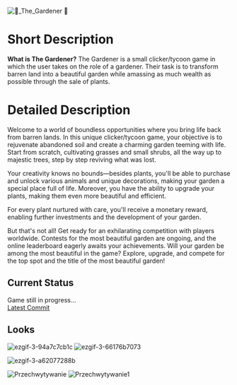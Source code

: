 
![🌱_The_Gardener 🌱](https://github.com/szymonpoterejkoinfe2/Gardener_Game/assets/115418017/42d71995-9170-4f1e-9bad-4846e0983504)

# Short Description
**What is The Gardener?**
The Gardener is a small clicker/tycoon game in which the user takes on the role of a gardener. Their task is to transform barren land into a beautiful garden while amassing as much wealth as possible through the sale of plants.

# Detailed Description
Welcome to a world of boundless opportunities where you bring life back from barren lands. In this unique clicker/tycoon game, your objective is to rejuvenate abandoned soil and create a charming garden teeming with life. Start from scratch, cultivating grasses and small shrubs, all the way up to majestic trees, step by step reviving what was lost.

Your creativity knows no bounds—besides plants, you'll be able to purchase and unlock various animals and unique decorations, making your garden a special place full of life. Moreover, you have the ability to upgrade your plants, making them even more beautiful and efficient.

For every plant nurtured with care, you'll receive a monetary reward, enabling further investments and the development of your garden.

But that's not all! Get ready for an exhilarating competition with players worldwide. Contests for the most beautiful garden are ongoing, and the online leaderboard eagerly awaits your achievements. Will your garden be among the most beautiful in the game? Explore, upgrade, and compete for the top spot and the title of the most beautiful garden!


## Current Status
Game still in progress...  
[Latest Commit](https://github.com/szymonpoterejkoinfe2/Gardener_Game/commit/main)

## Looks 
![ezgif-3-94a7c7cb1c](https://github.com/szymonpoterejkoinfe2/Gardener_Game/assets/115418017/69c2c3de-8a69-4f49-b34c-3db012ecbfce) ![ezgif-3-66176b7073](https://github.com/szymonpoterejkoinfe2/Gardener_Game/assets/115418017/1d30e8d0-d78a-4369-a66a-dbe3eff7ba20)

![ezgif-3-a62077288b](https://github.com/szymonpoterejkoinfe2/Gardener_Game/assets/115418017/8ad6bc81-162f-487f-afa7-e1a063e6da48)

![Przechwytywanie](https://github.com/szymonpoterejkoinfe2/Gardener_Game/assets/115418017/9440efc1-389a-4a2e-8f90-14ce873975ca)
![Przechwytywanie1](https://github.com/szymonpoterejkoinfe2/Gardener_Game/assets/115418017/e14e6a7e-798d-4914-90dc-70c5e43a87dd)

